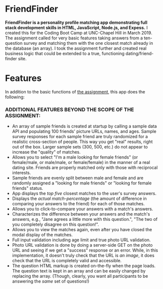 # FriendFinder

**FriendFinder is a personality profile matching app demonstrating full stack development skills in HTML, JavaScript, Node.js, and Expess.** I created this for the Coding Boot Camp at UNC-Chapel Hill in March 2019. The assignment called for very basic features taking answers from a ten-question survey and matching them with the one closest match already in the database (an array). I took the assignment further and created real business logic that could be extended to a true, functioning dating/friend-finder site.

# Features
In addition to the basic functions of [the assignment](homework_instructions.md), this app does the following:

### ADDITIONAL FEATURES BEYOND THE SCOPE OF THE ASSIGNMENT:
* An array of sample friends is created at startup by calling a sample data API and populating 100 friends' picture URLs, names, and ages. Sample survey responses for each sample friend are truly randomized for a realistic cross-section of people. This way you get "real" results, right out of the box. Larger sample sets (300, 500, etc.) do not appear to increase the "quality" of matches.
* Allows you to select "I'm a male looking for female friends" (or female/male, or male/male, or female/female) in the manner of a real dating site. Friends are properly matched only with those with reciprocal interests.
* Sample friends are evenly split between male and female and are randomly assigned a "looking for male friends" or "looking for female friends" status.
* App displays the *top five* closest matches to the user's survey answers.
* Displays the *actual match-percentage* (the amount of difference in comparing your answers to the friend) for each of those matches.
* Allows you to click-to-compare your answers with a match's answers.
* Characterizes the difference between your answers and the match's answers, e.g., "Jane agrees a little more with this question.", "The two of you completely disagree on this question!".
* Allows you to view the matches again, even after you have closed the modal display of the matches.
* Full input validation including age limit and true photo URL validation.
* Photo URL validation is done by doing a server-side GET on the photo URL and seeing if we get a "success" response or an error. While, in this implementation, it doesn't truly check that the URL is *an image*, it does check that the URL is completely valid and accessible.
* The question HTML markup is created on-the-fly when the page loads. The question text is kept in an array and can be easily changed by replacing the array. (Though, clearly, you want all participants to be answering the *same* set of questions!)